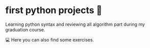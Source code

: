 # first python projects 🐍
Learning python syntax and reviewing all algorithm part during my graduation course.

💻 Here you can also find some exercises.
